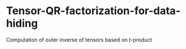 # Tensor-QR-factorization-for-data-hiding
Computation of outer inverse of tensors based on t-product
